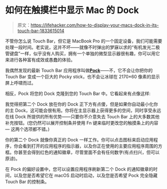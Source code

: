 # 如何在触摸栏中显示 Mac 的 Dock

> 原文：<https://lifehacker.com/how-to-display-your-macs-dock-in-its-touch-bar-1833615014>

不管你怎么说 Touch Bar，但它是 MacBook Pro 的一个固定设备，我们可能需要处理一段时间。老实说，这并不坏——就像不时弹出的梦寐以求的“有机发光二极管键盘”一样，似乎没有人购买，拥有一个单独的微型显示器很有趣，你可以用它来进行各种富有成效或愚蠢的体验。



我偶然发现的最新 Touch Bar 应用程序叫做[**Pock**](http://pock.pigigaldi.com/)——不，它不会让你把你的 Touch Bar 变成一个巨大的 Pocky stick，也不会让冰球在 2170×60 像素的显示屏上呼啸而过。

相反，Pock 将您的 Dock 克隆到您的 Touch Bar 中。它看起来有点像这样:

我觉得把第二个 Dock 放在你的 Dock 正下方有点傻，但是如果你自动最小化你的主 Dock，这可能会很有用。你将在主显示器上获得更多的空间，同时享受永远在线 Dock 所提供的所有优势——只要你不介意失去 Touch Bar 上的大多数其他补充按钮。(您仍然可以展开控制条并使用 Fn 键来临时更改您的触摸条上的内容— 这两个选项都不错。)

你的第二个 Dock 就像你真正的 Dock 一样工作。你可以点击图标来启动应用程序，你会看到打开的应用程序的指示器，以及你正在使用的主要应用程序周围的方框。你甚至会得到红色的通知徽章，尽管里面不会有任何数字(有点扫兴，但可以原谅)。

在 Pock 的偏好设置中，您可以设置应用程序刷新第二个 Dock 的通知徽章的时间，以及您是否希望它在 macOS 启动时启动，以及您是否希望 Pock 完全隐藏 Touch Bar 的控制条。